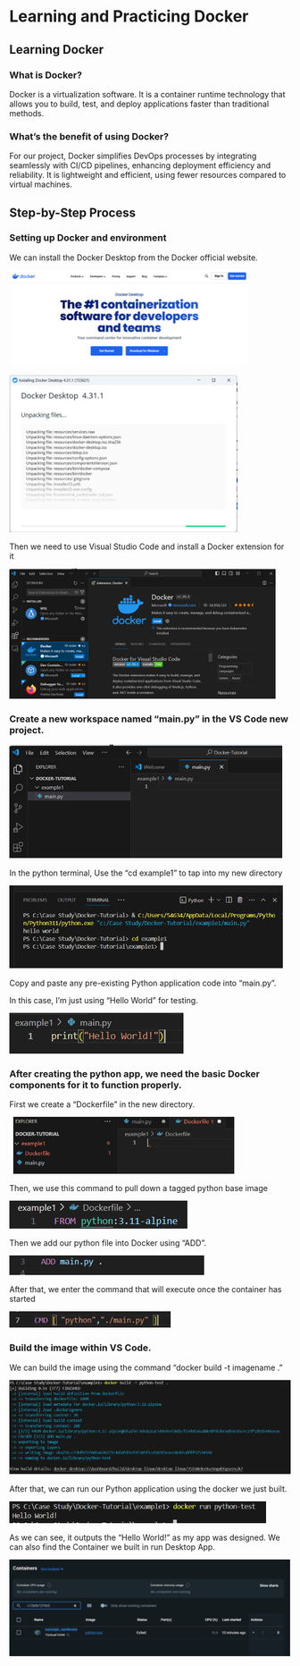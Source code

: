 # Learning and Practicing Docker

## Learning Docker

### What is Docker?

Docker is a virtualization software. It is a container runtime technology that allows you to build, test, and deploy applications faster than traditional methods.

### What’s the benefit of using Docker?

For our project, Docker simplifies DevOps processes by integrating seamlessly with CI/CD pipelines, enhancing deployment efficiency and reliability. It is lightweight and efficient, using fewer resources compared to virtual machines.

## Step-by-Step Process

### Setting up Docker and environment

We can install the Docker Desktop from the Docker official website.

   ![](images/Aspose.Words.c1a068db-197f-49e4-8b03-4f02c5c1b9d2.001.png)

   ![](images/Aspose.Words.c1a068db-197f-49e4-8b03-4f02c5c1b9d2.002.png)

  Then we need to use Visual Studio Code and install a Docker extension for it

   ![](images/Aspose.Words.c1a068db-197f-49e4-8b03-4f02c5c1b9d2.003.png)

### Create a new workspace named “main.py” in the VS Code new project.

   ![](images/Aspose.Words.c1a068db-197f-49e4-8b03-4f02c5c1b9d2.004.png)

In the python terminal, Use the “cd example1” to tap into my new directory

   ![](images/Aspose.Words.c1a068db-197f-49e4-8b03-4f02c5c1b9d2.005.png)

Copy and paste any pre-existing Python application code into “main.py”. 

In this case, I’m just using “Hello World” for testing.

   ![](images/Aspose.Words.c1a068db-197f-49e4-8b03-4f02c5c1b9d2.006.png)

### After creating the python app, we need the basic Docker components for it to function properly.

First we create a “Dockerfile” in the new directory.

` `![](images/Aspose.Words.c1a068db-197f-49e4-8b03-4f02c5c1b9d2.007.png)

Then, we use this command to pull down a tagged python base image

![](images/Aspose.Words.c1a068db-197f-49e4-8b03-4f02c5c1b9d2.008.png)

Then we add our python file into Docker using “ADD”.

![](images/Aspose.Words.c1a068db-197f-49e4-8b03-4f02c5c1b9d2.009.png)

After that, we enter the command that will execute once the container has started

![](images/Aspose.Words.c1a068db-197f-49e4-8b03-4f02c5c1b9d2.010.png)

### Build the image within VS Code.

We can build the image using the command “docker build -t imagename .”

   ![](images/Aspose.Words.c1a068db-197f-49e4-8b03-4f02c5c1b9d2.011.png)

   After that, we can run our Python application using the docker we just built.

   ![](images/Aspose.Words.c1a068db-197f-49e4-8b03-4f02c5c1b9d2.012.png)

   As we can see, it outputs the “Hello World!” as my app was designed. We can also find the Container we built in run Desktop App.

![](images/Aspose.Words.c1a068db-197f-49e4-8b03-4f02c5c1b9d2.013.png)





